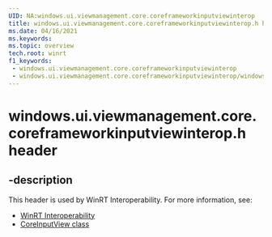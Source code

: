 ```yaml
---
UID: NA:windows.ui.viewmanagement.core.coreframeworkinputviewinterop
title: windows.ui.viewmanagement.core.coreframeworkinputviewinterop.h header
ms.date: 04/16/2021
ms.keywords: 
ms.topic: overview
tech.root: winrt
f1_keywords:
 - windows.ui.viewmanagement.core.coreframeworkinputviewinterop
 - windows.ui.viewmanagement.core.coreframeworkinputviewinterop/windows.ui.viewmanagement.core.coreframeworkinputviewinterop
---
```


# windows.ui.viewmanagement.core.coreframeworkinputviewinterop.h header


## -description

This header is used by WinRT Interoperability. For more information, see:

- [WinRT Interoperability](../_winrt/index.md)
- [CoreInputView class](/uwp/api/windows.ui.viewmanagement.core.coreinputview)

